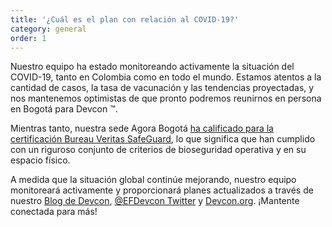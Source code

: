 ```yaml
---
title: '¿Cuál es el plan con relación al COVID-19?'
category: general
order: 1
---
```


Nuestro equipo ha estado monitoreando activamente la situación del COVID-19, tanto en Colombia como en todo el mundo. Estamos atentos a la cantidad de casos, la tasa de vacunación y las tendencias proyectadas, y nos mantenemos optimistas de que pronto podremos reunirnos en persona en Bogotá para Devcon ™.

Mientras tanto, nuestra sede Agora Bogotá [ha calificado para la certificación Bureau Veritas SafeGuard](https://agora-bogota.com/es/protocolos-bioseguridad), lo que significa que han cumplido con un riguroso conjunto de criterios de bioseguridad operativa y en su espacio físico.

A medida que la situación global continúe mejorando, nuestro equipo monitoreará activamente y proporcionará planes actualizados a través de nuestro [Blog de Devcon](https://devcon.org/blogs/), [@EFDevcon Twitter](https://twitter.com/EFDevcon) y [Devcon.org](https://devcon.org). ¡Mantente conectada para más!
